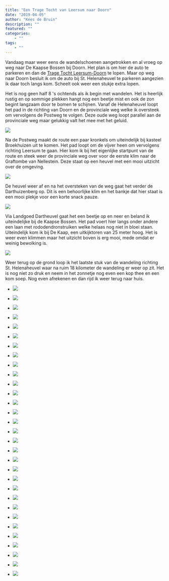 ```yaml
---
title: "Een Trage Tocht van Leersum naar Doorn"
date: "2019-04-05"
author: "Kees de Bruin"
description: ""
featured: ""
categories:
    - ""
tags:
    - ""
---
```


Vandaag maar weer eens de wandelschoenen aangetrokken en al vroeg op weg naar De Kaapse Bossen bij Doorn. Het plan is om hier de auto te parkeren en dan de [Trage Tocht Leersum-Doorn](https://www.wandelzoekpagina.nl/wandeling/trage-tocht-leersum-doorn/12600/) te lopen. Maar op weg naar Doorn besluit ik om de auto bij St. Helenaheuvel te parkeren aangezien ik daar toch langs kom. Scheelt ook weer een stukje extra lopen.

Het is nog geen half 8 's ochtends als ik begin met wandelen. Het is heerlijk rustig en op sommige plekken hangt nog een beetje mist en ook de zon begint langzaam door te bomen te schijnen. Vanaf de Helenaheuvel loopt het pad in de richting van Doorn en de provinciale weg welke ik oversteek om vervolgens de Postweg te volgen. Deze oude weg loopt parallel aan de provinciale weg maar gelukkig valt het mee met het geluid.

![](https://www.halfje-bruin.nl/app/uploads/2019/04/20190405-leersum-doorn-0006-1.jpg)

Na de Postweg maakt de route een paar kronkels om uiteindelijk bij kasteel Broekhuizen uit te komen. Het pad loopt om de vijver heen om vervolgens richting Leersum te gaan. Hier kom ik bij het eigenlijke startpunt van de route en steek weer de provinciale weg over voor de eerste klim naar de Graftombe van Nellestein. Deze staat op een heuvel met een mooi uitzicht over de omgeving.

![](https://www.halfje-bruin.nl/app/uploads/2019/04/20190405-leersum-doorn-0045-1.jpg)

De heuvel weer af en na het oversteken van de weg gaat het verder de Darthuizenberg op. Dit is een behoorlijke klim en het bankje dat hier staat is een mooi plekje voor een korte snack pauze.

![](https://www.halfje-bruin.nl/app/uploads/2019/04/20190405-leersum-doorn-0050-1.jpg)

Via Landgoed Dartheuvel gaat het een beetje op en neer en beland ik uiteindelijke bij de Kaapse Bossen. Het pad voert hier langs onder andere een laan met rododendronstruiken welke helaas nog niet in bloei staan. Uiteindelijk kom ik bij De Kaap, een uitkijktoren van 25 meter hoog. Het is weer even klimmen maar het uitzicht boven is erg mooi, mede omdat er weinig bewolking is.

![](https://www.halfje-bruin.nl/app/uploads/2019/04/20190405-leersum-doorn-0068-1.jpg)

Weer terug op de grond loop ik het laatste stuk van de wandeling richting St. Helenaheuvel waar na ruim 18 kilometer de wandeling er weer op zit. Het is nog niet zo druk en neem in het zonnetje nog even een kop thee en een kom soep. Nog even afrekenen en dan rijd ik weer terug naar huis.

- ![](https://www.halfje-bruin.nl/app/uploads/2019/04/20190405-leersum-doorn-0001-1.jpg)
    
- ![](https://www.halfje-bruin.nl/app/uploads/2019/04/20190405-leersum-doorn-0002-1.jpg)
    
- ![](https://www.halfje-bruin.nl/app/uploads/2019/04/20190405-leersum-doorn-0003-1.jpg)
    
- ![](https://www.halfje-bruin.nl/app/uploads/2019/04/20190405-leersum-doorn-0005-1.jpg)
    
- ![](https://www.halfje-bruin.nl/app/uploads/2019/04/20190405-leersum-doorn-0006-1.jpg)
    
- ![](https://www.halfje-bruin.nl/app/uploads/2019/04/20190405-leersum-doorn-0008-1.jpg)
    
- ![](https://www.halfje-bruin.nl/app/uploads/2019/04/20190405-leersum-doorn-0009-1.jpg)
    
- ![](https://www.halfje-bruin.nl/app/uploads/2019/04/20190405-leersum-doorn-0011-1.jpg)
    
- ![](https://www.halfje-bruin.nl/app/uploads/2019/04/20190405-leersum-doorn-0012-1.jpg)
    
- ![](https://www.halfje-bruin.nl/app/uploads/2019/04/20190405-leersum-doorn-0013-1.jpg)
    
- ![](https://www.halfje-bruin.nl/app/uploads/2019/04/20190405-leersum-doorn-0015-1.jpg)
    
- ![](https://www.halfje-bruin.nl/app/uploads/2019/04/20190405-leersum-doorn-0016-1.jpg)
    
- ![](https://www.halfje-bruin.nl/app/uploads/2019/04/20190405-leersum-doorn-0018-1.jpg)
    
- ![](https://www.halfje-bruin.nl/app/uploads/2019/04/20190405-leersum-doorn-0019-1.jpg)
    
- ![](https://www.halfje-bruin.nl/app/uploads/2019/04/20190405-leersum-doorn-0022-1.jpg)
    
- ![](https://www.halfje-bruin.nl/app/uploads/2019/04/20190405-leersum-doorn-0027-1.jpg)
    
- ![](https://www.halfje-bruin.nl/app/uploads/2019/04/20190405-leersum-doorn-0028-1.jpg)
    
- ![](https://www.halfje-bruin.nl/app/uploads/2019/04/20190405-leersum-doorn-0031-1.jpg)
    
- ![](https://www.halfje-bruin.nl/app/uploads/2019/04/20190405-leersum-doorn-0033-1.jpg)
    
- ![](https://www.halfje-bruin.nl/app/uploads/2019/04/20190405-leersum-doorn-0036-1.jpg)
    
- ![](https://www.halfje-bruin.nl/app/uploads/2019/04/20190405-leersum-doorn-0038-1.jpg)
    
- ![](https://www.halfje-bruin.nl/app/uploads/2019/04/20190405-leersum-doorn-0041-1.jpg)
    
- ![](https://www.halfje-bruin.nl/app/uploads/2019/04/20190405-leersum-doorn-0043-1.jpg)
    
- ![](https://www.halfje-bruin.nl/app/uploads/2019/04/20190405-leersum-doorn-0045-1.jpg)
    
- ![](https://www.halfje-bruin.nl/app/uploads/2019/04/20190405-leersum-doorn-0050-1.jpg)
    
- ![](https://www.halfje-bruin.nl/app/uploads/2019/04/20190405-leersum-doorn-0052-1.jpg)
    
- ![](https://www.halfje-bruin.nl/app/uploads/2019/04/20190405-leersum-doorn-0056-1.jpg)
    
- ![](https://www.halfje-bruin.nl/app/uploads/2019/04/20190405-leersum-doorn-0057-1.jpg)
    
- ![](https://www.halfje-bruin.nl/app/uploads/2019/04/20190405-leersum-doorn-0058-1.jpg)
    
- ![](https://www.halfje-bruin.nl/app/uploads/2019/04/20190405-leersum-doorn-0060-1.jpg)
    
- ![](https://www.halfje-bruin.nl/app/uploads/2019/04/20190405-leersum-doorn-0068-1.jpg)
